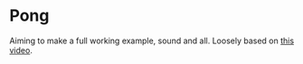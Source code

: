 # Pong

Aiming to make a full working example, sound and all. Loosely based on
[this video](https://youtu.be/GfwpRU0cT10).
